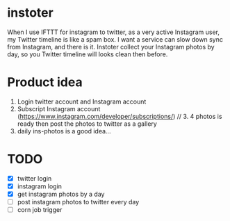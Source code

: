 # instoter
When I use IFTTT for instagram to twitter, as a very active Instagram user, my Twitter timeline is like a spam box. I want a service can slow down sync from Instagram, and there is it. Instoter collect your Instagram photos by day, so you Twitter timeline will looks clean then before.

# Product idea
1. Login twitter account and Instagram account
2. Subscript Instagram account (https://www.instagram.com/developer/subscriptions/)
// 3. 4 photos is ready then post the photos to twitter as a gallery
4. daily ins-photos is a good idea...

# TODO
- [x] twitter login
- [x] instagram login
- [x] get instagram photos by a day
- [ ] post instagram photos to twitter every day
- [ ] corn job trigger 
